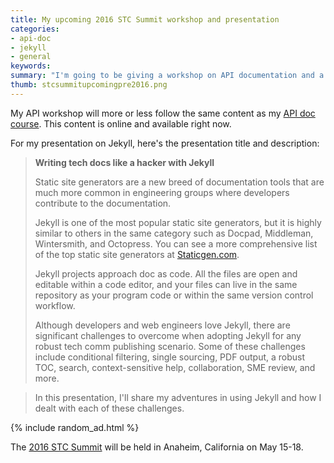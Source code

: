 ```yaml
---
title: My upcoming 2016 STC Summit workshop and presentation
categories:
- api-doc
- jekyll
- general
keywords:
summary: "I'm going to be giving a workshop on API documentation and a presentation about Jekyll at the STC Summit in Anaheim, California in May."
thumb: stcsummitupcomingpre2016.png
---
```


My API workshop will more or less follow the same content as my [API doc course](http://idratherbewriting.com/learnapidoc/). This content is online and available right now.

For my presentation on Jekyll, here's the presentation title and description:

> **Writing tech docs like a hacker with Jekyll**
>
>Static site generators are a new breed of documentation tools that are much more common in engineering groups where developers contribute to the documentation.
>
>Jekyll is one of the most popular static site generators, but it is highly similar to others in the same category such as Docpad, Middleman, Wintersmith, and Octopress. You can see a more comprehensive list of the top static site generators at [Staticgen.com](http://www.staticgen.com).
>
>Jekyll projects approach doc as code. All the files are open and editable within a code editor, and your files can live in the same repository as your program code or within the same version control workflow.
>
>Although developers and web engineers love Jekyll, there are significant challenges to overcome when adopting Jekyll for any robust tech comm publishing scenario. Some of these challenges include conditional filtering, single sourcing, PDF output, a robust TOC, search, context-sensitive help, collaboration, SME review, and more.

>In this presentation, I'll share my adventures in using Jekyll and how I dealt with each of these challenges.

{% include random_ad.html %}

The [2016 STC Summit](http://summit.stc.org/) will be held in Anaheim, California on May 15-18.
